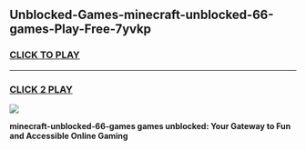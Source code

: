 
## Unblocked-Games-minecraft-unblocked-66-games-Play-Free-7yvkp
<h3>
<a href="https://premium76.site?title=minecraft-unblocked-66-games&ref=21A">CLICK TO PLAY</a></h3>
<hr>

<h3>
<a href="https://premium76.site?title=minecraft-unblocked-66-games&ref=21A">CLICK 2 PLAY</a>
  
</h3>

<a href="https://premium76.site?title=minecraft-unblocked-66-games&ref=21A"><img src="https://clearcache.store/games.png"></a>


**minecraft-unblocked-66-games games unblocked: Your Gateway to Fun and Accessible Online Gaming**
